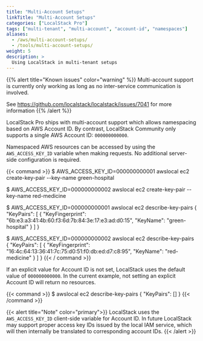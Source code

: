 ```yaml
---
title: "Multi-Account Setups"
linkTitle: "Multi-Account Setups"
categories: ["LocalStack Pro"]
tags: ["multi-tenant", "multi-account", "account-id", "namespaces"]
aliases:
  - /aws/multi-account-setups/
  - /tools/multi-account-setups/
weight: 5
description: >
  Using LocalStack in multi-tenant setups
---
```


{{% alert title="Known issues" color="warning" %}}
Multi-account support is currently only working as long as no inter-service communication is involved.

See https://github.com/localstack/localstack/issues/7041 for more information
{{% /alert %}}

LocalStack Pro ships with multi-account support which allows namespacing based on AWS Account ID.
By contrast, LocalStack Community only supports a single AWS Account ID: `000000000000`.

Namespaced AWS resources can be accessed by using the `AWS_ACCESS_KEY_ID` variable when making requests.
No additional server-side configuration is required.

{{< command >}}
$ AWS_ACCESS_KEY_ID=000000000001 awslocal ec2 create-key-pair --key-name green-hospital

$ AWS_ACCESS_KEY_ID=000000000002 awslocal ec2 create-key-pair --key-name red-medicine

$ AWS_ACCESS_KEY_ID=000000000001 awslocal ec2 describe-key-pairs
{
    "KeyPairs": [
        {
            "KeyFingerprint": "6b:e3:a3:41:4b:60:f3:6d:7b:84:3e:17:e3:ad:d0:15",
            "KeyName": "green-hospital"
        }
    ]
}

$ AWS_ACCESS_KEY_ID=000000000002 awslocal ec2 describe-key-pairs
{
    "KeyPairs": [
        {
            "KeyFingerprint": "16:4c:64:13:36:41:7c:75:d0:51:f0:db:ed:d7:c8:95",
            "KeyName": "red-medicine"
        }
    ]
}
{{< / command >}}

If an explicit value for Account ID is not set, LocalStack uses the default value of `000000000000`.
In the current example, not setting an explicit Account ID will return no resources.

{{< command >}}
$ awslocal ec2 describe-key-pairs
{
    "KeyPairs": []
}
{{< /command >}}

{{< alert title="Note" color="primary">}}
LocalStack uses the `AWS_ACCESS_KEY_ID` client-side variable for Account ID.
In future LocalStack may support proper access key IDs issued by the local IAM service, which will then internally be translated to corresponding account IDs.
{{< /alert >}}
